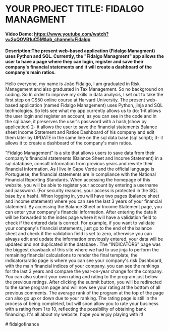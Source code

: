 # YOUR PROJECT TITLE: FIDALGO MANAGMENT
#### Video Demo:  <https://www.youtube.com/watch?v=2uQOVB1uC5M&ab_channel=Fidalgo>
#### Description:The present web-based application (Fidalgo Managment) uses Python and SQL. Currently, the "Fidalgo Managment" app allows the user to have a page where they can login, register and save their company's financial statements and it will create a dashboard of the company's main ratios.
Hello everyone, my name is João Fidalgo, I am graduated in Risk Management and also graduated in Tax Management.
So no background on coding.
So In order to improve my skills in data analysis, I set out to take the first step on CS50 online course at Harvard University.
The present web-based application (named Fidalgo Management) uses Python, jinja and SQL technologies.
So lets see what my  app currently allows us to do:
1-it allows the user login and register an account, as you can see in the code and in the sql base, it preserves the 
user's password with a hash;(show py application)
2- it allows the user to save the financial statements Balance sheet Income Statement and Ratios Dashboard of his company 
and edit them later by UPDATE in the same line on the sql data base (sql script);
3- it allows it to create a dashboard of the company's main ratios.

"Fidalgo Management" is a site that allows users to save data from their company's financial statements (Balance Sheet and Income Statement) in a sql database, consult information from previous years and rewrite their financial information.
As I live in Cape Verde and the official language is Portuguese, the financial statements are in compliance with the National Financial Reporting Standards.
When accessing the homepage of this website, you will be able to register your account by entering a username and password.
(For security reasons, your access is protected in the SQL base by a hash).
When logging in, you will have two pages (balance sheet and income statement) where you can see the last 3 years of your financial statement.
By accessing the Balance Sheet or Income Statement page, you can enter your company's financial information.
After entering the data it will be forwarded to the index page where it will have a validation field to check if the entered data is correct.
For example, if you want to validate your company's financial statements, just go to the end of the balance sheet and check if the validation field is set to zero, otherwise you can always edit and update the information previously entered, your data will be updated and not duplicated in the database .
The “INDICATORS” page was the biggest drawback of this site where we had to use jinja to perform the remaining financial calculations to render the final template, the indicators/ratio page is where you can see your company's risk Dashboard, with the main financial indices of your company.
you can see the rankings for the last 3 years and compare the year-on-year change for the company.
You can also submit your own rating and rating to the program just below the previous ratings.
After clicking the submit button, you will be redirected to the same program page and will now see your rating at the bottom of all previous comments.
 The average rank of the program at the top of the page can also go up or down due to your ranking.
 The rating page is still in the process of being completed, but will soon allow you to rate your business with a rating from 1 to 10, reflecting the possibility of obtaining bank financing.
It's all about my website, hope you enjoy playing with it!

#   f i d a l g o f i n a n c e  
 